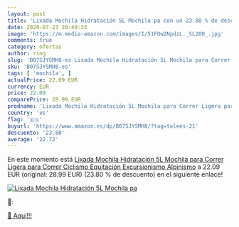 ```yaml
---
layout: post
title: 'Lixada Mochila Hidratación 5L Mochila pa con un 23.80 % de descuento'
date: 2020-07-23 20:49:33
image: 'https://m.media-amazon.com/images/I/51FOw2NpdzL._SL200_.jpg'
comments: true
category: ofertas
author: ring
slug: 'B07SJYSMH8-es Lixada Mochila Hidratación 5L Mochila para Correr Ligera...'
sku: 'B07SJYSMH8-es'
tags: [ 'mochila', ]
actualPrice: 22.09 EUR
currency: EUR
price: 22.09
comparePrice: 28.99 EUR
prodname: 'Lixada Mochila Hidratación 5L Mochila para Correr Ligera para Correr Ciclismo Equitación Excursionismo Alpinismo'
country: 'es'
flag: '🇪🇸'
buyurl: 'https://www.amazon.es/dp/B07SJYSMH8/?tag=tolees-21'
descuento: '23.80'
average: '22.72'
---
```


En este momento está [Lixada Mochila Hidratación 5L Mochila para Correr Ligera para Correr Ciclismo Equitación Excursionismo Alpinismo](https://www.amazon.es/dp/B07SJYSMH8/?tag=tolees-21) a 22.09 EUR (original: 28.99 EUR) (23.80 %  de descuento) en el siguiente enlace!

[![Lixada Mochila Hidratación 5L Mochila pa](https://m.media-amazon.com/images/I/51FOw2NpdzL._SL200_.jpg)](https://www.amazon.es/dp/B07SJYSMH8/?tag=tolees-21)

🔎:


[🛒 Aquí!!!](https://www.amazon.es/dp/B07SJYSMH8/?tag=tolees-21)

